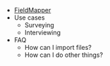 * [FieldMapper](../README.md)
* Use cases
  * Surveying
  * Interviewing
* FAQ
  * How can I import files?
  * How can I do other things?
